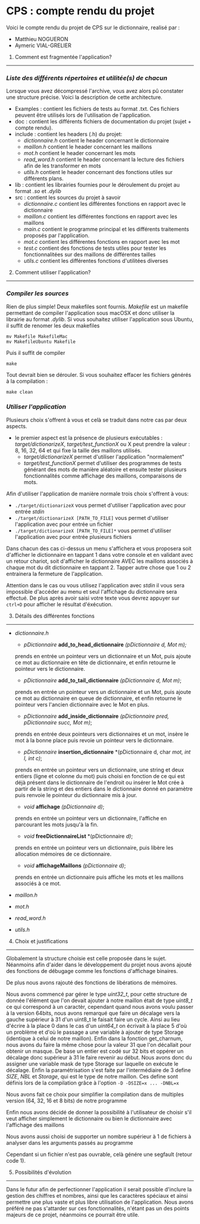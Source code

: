 CPS : compte rendu du projet
========================

Voici le compte rendu du projet de CPS sur le dictionnaire, realisé par :
- Matthieu NOGUERON
- Aymeric VIAL-GRELIER

1) Comment est fragmentée l'application?
----------------------------------

### *Liste des différents répertoires et utilitée(s) de chacun*

Lorsque vous avez décompressé l'archive, vous avez alors pû constater une structure précise.
Voici la description de cette architecture.
- Examples : contient les fichiers de tests au format .txt. Ces fichiers peuvent être utilisés lors de l'utilisation de l'application.
- doc : contient les différents fichiers de documentation du projet (sujet + compte rendu).
- include : contient les headers (.h) du projet:
  * *dictionnaire.h* contient le header concernant le dictionnaire
  * *maillon.h* contient le header concernant les maillons
  * *mot.h* contient le header concernant les mots
  * *read_word.h* contient le header concernant la lecture des fichiers afin de les transformer en mots
  * *utils.h* contient le header concernant des fonctions utiles sur différents plans.
- lib : contient les librairies fournies pour le déroulement du projet au format *.so* et *.dylib*
- src : contient les sources du projet à savoir
    * *dictionnaire.c* contient les différentes fonctions en rapport avec le dictionnaire
    * *maillon.c* contient les différentes fonctions en rapport avec les maillons
    * *main.c* contient le programme principal et les différents traitements proposés par l'application.
    * *mot.c* contient les différentes fonctions en rapport avec les mot
    * *test.c* contient des fonctions de tests utiles pour tester les fonctionnalitées sur des maillons de différentes tailles
    * *utils.c* contient les différentes fonctions d'utilitées diverses

2) Comment utiliser l'application?
----------------------------------

### *Compiler les sources*

Rien de plus simple! Deux makefiles sont fournis. *Makefile* est un makefile permettant de compiler l'application sous macOSX et donc utiliser la librairie au format *.dylib*. Si vous souhaitez utiliser l'application sous Ubuntu, il suffit de renomer les deux makefiles

    mv Makefile MakefileMac
    mv MakefileUbuntu Makefile

Puis il suffit de compiler

    make

Tout devrait bien se dérouler.
Si vous souhaitez effacer les fichiers générés à la compilation :

    make clean

### *Utiliser l'application*

Plusieurs choix s'offrent à vous et celà se traduit dans notre cas par deux aspects.
- le premier aspect est la présence de plusieurs exécutables : *target/dictionarizeX*, *target/test_functionX* ou X peut prendre la valeur : 8, 16, 32, 64 et qui fixe la taille des maillons utilisés.
  * *target/dictionarizeX* permet d'utiliser l'application "normalement"
  * *target/test_functionX* permet d'utiliser des programmes de tests générant des mots de manière aléatoire et ensuite tester plusieurs fonctionnalités comme affichage des maillons, comparaisons de mots.

Afin d'utiliser l'application de manière normale trois choix s'offrent à vous:
- `./target/dictionarizeX` vous permet d'utiliser l'application avec pour entrée *stdin*
- `./target/dictionarizeX [PATH_TO_FILE]` vous permet d'utiliser l'application avec pour entrée un fichier
- `./target/dictionarizeX [PATH_TO_FILE]*` vous permet d'utiliser l'application avec pour entrée plusieurs fichiers

Dans chacun des cas ci-dessus un menu s'affichera et vous proposera soit d'afficher le dictionnaire en tappant 1 dans votre console et en validant avec un retour chariot, soit d'afficher le dictionnaire AVEC les maillons associés à chaque mot du dit dictionnaire en tappant 2.
Tapper autre chose que 1 ou 2 entrainera la fermeture de l'application.

Attention dans le cas ou vous utilisez l'application avec *stdin* il vous sera impossible d'accéder au menu et seul l'affichage du dictionnaire sera effectué. De plus après avoir saisi votre texte vous devrez appuyer sur `ctrl+D` pour afficher le résultat d'éxécution.

3) Détails des différentes fonctions
----------------------------------

- *dictionnaire.h*
  * *pDictionnaire* **add_to_head_dictionnaire** *(pDictionnaire d, Mot m);*

  prends en entrée un pointeur vers un dictionnaire et un Mot, puis ajoute ce mot au dictionnaire en tête de dictionnaire, et enfin retourne le pointeur vers le dictionnaire.

  * *pDictionnaire* **add_to_tail_dictionnaire** *(pDictionnaire d, Mot m)*;

  prends en entrée un pointeur vers un dictionnaire et un Mot, puis ajoute ce mot au dictionnaire en queue de dictionnaire, et enfin retourne le pointeur vers l'ancien dictionnaire avec le Mot en plus.

  * *pDictionnaire* **add_inside_dictionnaire** *(pDictionnaire pred, pDictionnaire succ, Mot m)*;

  prends en entrée deux pointeurs vers dictionnaires et un mot, insère le mot à la bonne place puis revoie un pointeur vers le dictionnaire.

  * *pDictionnaire* **insertion_dictionnaire** *(pDictionnaire d, char *mot, int l, int c)*;

  prends en entrée un pointeur vers un dictionnaire, une string et deux entiers (ligne et colonne du mot) puis choisi en fonction de ce qui est déjà présent dans le dictionnaire de l'endroit ou insérer le Mot crée à partir de la string et des entiers dans le dictionnaire donné en paramètre puis renvoie le pointeur du dictionnaire mis à jour.

  * *void* **affichage** *(pDictionnaire d)*;

  prends en entrée un pointeur vers un dictionnaire, l'affiche en parcourant les mots jusqu'à la fin.

  * *void* **freeDictionnaireList** *(pDictionnaire *d)*;

  prends en entrée un pointeur vers un dictionnaire, puis libère les allocation mémoires de ce dictionnaire.

  * *void* **affichageMaillons** *(pDictionnaire d)*;

  prends en entrée un dictionnaire puis affiche les mots et les maillons associés à ce mot.

- *maillon.h*
- *mot.h*
- *read_word.h*
- *utils.h*

4) Choix et justifications
----------------------------------

Globalement la structure choisie est celle proposée dans le sujet. Néanmoins afin d'aider dans le développement du projet nous avons ajouté des fonctions de débugage comme les fonctions d'affichage binaires.

De plus nous avons rajouté des fonctions de libérations de mémoires.

Nous avons commencé par gérer le type *uint32_t*, pour cette structure de donnée l'élément que l'on devait ajouter à notre maillon était de type *uint8_t* ce qui correspond à un caractèr, cependant  quand nous avons voulu passer à la version 64bits, nous avons remarqué que faire un décalage vers la gauche supérieur à 31 d'un uint8_t le faisait faire un cycle. Ainsi au lieu d'écrire à la place 0 dans le cas d'un *uint64_t*
on écrivait à la place 5 d'où un problème et d'où le passage a une variable à ajouter de type Storage (identique à celui de notre maillon). Enfin dans la fonction get_charnum, nous avons du faire la même chose pour la valeur 31 que l'on décallait pour obtenir un masque. De base un entier est codé sur 32 bits et oppérer un décalage donc supérieur à 31 le faire revenir au début. Nous avons donc du assigner une variable mask de type Storage sur laquelle on exécute le décalage. Enfin la paramétrisation s'est faite par l'intermédiaire de 3 define *SIZE*, *NBL* et *Storage*, qui est le type de notre maillon.
Ces define sont définis lors de la compilation grâce à l'option `-D -DSIZE=x ... -DNBL=x`

Nous avons fait ce choix pour simplifier la compilation dans de multiples version (64, 32, 16 et 8 bits) de notre programme

Enfin nous avons décidé de donner la possibilité à l'utilisateur de choisir s'il veut afficher simplement le dictionnaire ou bien le dictionnaire avec l'affichage des maillons

Nous avons aussi choisi de supporter un nombre supérieur à 1 de fichiers à analyser dans les arguments passés au programme

Cependant si un fichier n'est pas ouvrable, celà génére une segfault (retour code 1).



5) Possibilités d'évolution
----------------------------------

Dans le futur afin de perfectionner l'application il serait possible d'inclure la gestion des chiffres et nombres, ainsi que les caractères spéciaux et ainsi permettre une plus vaste et plus libre utilisation de l'application. Nous avons préféré ne pas s'attarder sur ces fonctionnalités, n'étant pas un des points majeurs de ce projet, néanmoins ce pourrait être utile.
